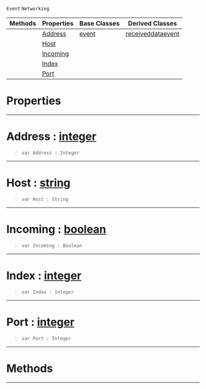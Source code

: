 `Event` `Networking`



|Methods|Properties|Base Classes|Derived Classes|
|---|---|---|---|
| |[ Address](https://github.com/dragonCASTjosh/PlasmaDocs/blob/master/code_reference/class_reference/connectionevent.markdown#address-plasma-engine-docu)|[event](https://github.com/dragonCASTjosh/PlasmaDocs/blob/master/code_reference/class_reference/event.markdown)|[receiveddataevent](https://github.com/dragonCASTjosh/PlasmaDocs/blob/master/code_reference/class_reference/receiveddataevent.markdown)|
| |[ Host](https://github.com/dragonCASTjosh/PlasmaDocs/blob/master/code_reference/class_reference/connectionevent.markdown#host-plasma-engine-documen)| | |
| |[ Incoming](https://github.com/dragonCASTjosh/PlasmaDocs/blob/master/code_reference/class_reference/connectionevent.markdown#incoming-plasma-engine-doc)| | |
| |[ Index](https://github.com/dragonCASTjosh/PlasmaDocs/blob/master/code_reference/class_reference/connectionevent.markdown#index-plasma-engine-docume)| | |
| |[ Port](https://github.com/dragonCASTjosh/PlasmaDocs/blob/master/code_reference/class_reference/connectionevent.markdown#port-plasma-engine-documen)| | |


 #  Properties


---  
 #  Address : [integer](https://github.com/dragonCASTjosh/PlasmaDocs/blob/master/code_reference/lightning_base_types/integer.markdown)

> 
> ``` lang=cpp, name=Lightning
> var Address : Integer


---  
 #  Host : [string](https://github.com/dragonCASTjosh/PlasmaDocs/blob/master/code_reference/lightning_base_types/string.markdown)

> 
> ``` lang=cpp, name=Lightning
> var Host : String


---  
 #  Incoming : [boolean](https://github.com/dragonCASTjosh/PlasmaDocs/blob/master/code_reference/lightning_base_types/boolean.markdown)

> 
> ``` lang=cpp, name=Lightning
> var Incoming : Boolean


---  
 #  Index : [integer](https://github.com/dragonCASTjosh/PlasmaDocs/blob/master/code_reference/lightning_base_types/integer.markdown)

> 
> ``` lang=cpp, name=Lightning
> var Index : Integer


---  
 #  Port : [integer](https://github.com/dragonCASTjosh/PlasmaDocs/blob/master/code_reference/lightning_base_types/integer.markdown)

> 
> ``` lang=cpp, name=Lightning
> var Port : Integer


---  
 #  Methods


---  
 

 